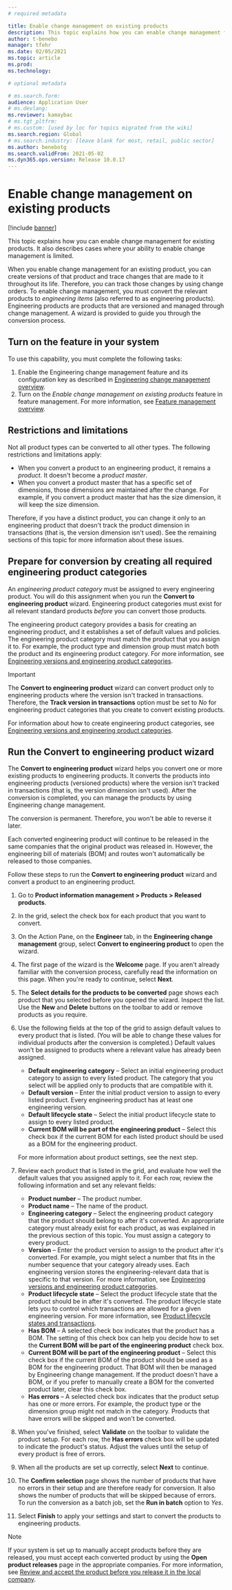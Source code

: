 ```yaml
---
# required metadata

title: Enable change management on existing products
description: This topic explains how you can enable change management for existing products. It also describes cases where your ability to enable change management is limited.
author: t-benebo
manager: tfehr
ms.date: 02/05/2021
ms.topic: article
ms.prod: 
ms.technology: 

# optional metadata

# ms.search.form: 
audience: Application User
# ms.devlang: 
ms.reviewer: kamaybac
# ms.tgt_pltfrm: 
# ms.custom: [used by loc for topics migrated from the wiki]
ms.search.region: Global
# ms.search.industry: [leave blank for most, retail, public sector]
ms.author: benebotg
ms.search.validFrom: 2021-05-02
ms.dyn365.ops.version: Release 10.0.17
---
```


# Enable change management on existing products

[!include [banner](../../includes/banner.md)]

This topic explains how you can enable change management for existing products. It also describes cases where your ability to enable change management is limited.

When you enable change management for an existing product, you can create versions of that product and trace changes that are made to it throughout its life. Therefore, you can track those changes by using change orders. To enable change management, you must convert the relevant products to *engineering items* (also referred to as engineering products). Engineering products are products that are versioned and managed through change management. A wizard is provided to guide you through the conversion process.

## Turn on the feature in your system

To use this capability, you must complete the following tasks:

1. Enable the Engineering change management feature and its configuration key as described in [Engineering change management overview](product-engineering-overview.md).
1. Turn on the *Enable change management on existing products* feature in feature management. For more information, see [Feature management overview](../../fin-ops-core/fin-ops/get-started/feature-management/feature-management-overview.md).

## Restrictions and limitations

Not all product types can be converted to all other types. The following restrictions and limitations apply:

- When you convert a product to an engineering product, it remains a *product*. It doesn't become a *product master*.
- When you convert a product master that has a specific set of dimensions, those dimensions are maintained after the change. For example, if you convert a product master that has the size dimension, it will keep the size dimension.

Therefore, if you have a distinct product, you can change it only to an engineering product that doesn't track the product dimension in transactions (that is, the version dimension isn't used). See the remaining sections of this topic for more information about these issues.

## Prepare for conversion by creating all required engineering product categories

An *engineering product category* must be assigned to every engineering product. You will do this assignment when you run the **Convert to engineering product** wizard. Engineering product categories must exist for all relevant standard products *before* you can convert those products.

The engineering product category provides a basis for creating an engineering product, and it establishes a set of default values and policies. The engineering product category must match the product that you assign it to. For example, the product type and dimension group must match both the product and its engineering product category. For more information, see [Engineering versions and engineering product categories](engineering-versions-product-category.md).

> [!IMPORTANT]
> The **Convert to engineering product** wizard can convert product only to engineering products where the version isn't tracked in transactions. Therefore, the **Track version in transactions** option must be set to *No* for engineering product categories that you create to convert existing products.

For information about how to create engineering product categories, see [Engineering versions and engineering product categories](engineering-versions-product-category.md).

## Run the Convert to engineering product wizard

The **Convert to engineering product** wizard helps you convert one or more existing products to engineering products. It converts the products into engineering products (versioned products) where the version isn't tracked in transactions (that is, the version dimension isn't used). After the conversion is completed, you can manage the products by using Engineering change management.

The conversion is permanent. Therefore, you won't be able to reverse it later. 

Each converted engineering product will continue to be released in the same companies that the original product was released in. However, the engineering bill of materials (BOM) and routes won't automatically be released to those companies.

Follow these steps to run the **Convert to engineering product** wizard and convert a product to an engineering product.

1. Go to **Product information management \> Products \> Released products**.
1. In the grid, select the check box for each product that you want to convert.
1. On the Action Pane, on the **Engineer** tab, in the **Engineering change management** group, select **Convert to engineering product** to open the wizard.
1. The first page of the wizard is the **Welcome** page. If you aren't already familiar with the conversion process, carefully read the information on this page. When you're ready to continue, select **Next**.
1. The **Select details for the products to be converted** page shows each product that you selected before you opened the wizard. Inspect the list. Use the **New** and **Delete** buttons on the toolbar to add or remove products as you require.
1. Use the following fields at the top of the grid to assign default values to every product that is listed. (You will be able to change these values for individual products after the conversion is completed.) Default values won't be assigned to products where a relevant value has already been assigned.

    - **Default engineering category** – Select an initial engineering product category to assign to every listed product. The category that you select will be applied only to products that are compatible with it.
    - **Default version** – Enter the initial product version to assign to every listed product. Every engineering product has at least one engineering version.
    - **Default lifecycle state** – Select the initial product lifecycle state to assign to every listed product.
    - **Current BOM will be part of the engineering product** – Select this check box if the current BOM for each listed product should be used as a BOM for the engineering product.

    For more information about product settings, see the next step.

1. Review each product that is listed in the grid, and evaluate how well the default values that you assigned apply to it. For each row, review the following information and set any relevant fields:

    - **Product number** – The product number.
    - **Product name** – The name of the product.
    - **Engineering category** – Select the engineering product category that the product should belong to after it's converted. An appropriate category must already exist for each product, as was explained in the previous section of this topic. You must assign a category to every product.
    - **Version** – Enter the product version to assign to the product after it's converted. For example, you might select a number that fits in the number sequence that your category already uses. Each engineering version stores the engineering-relevant data that is specific to that version. For more information, see [Engineering versions and engineering product categories](engineering-versions-product-category.md).
    - **Product lifecycle state** – Select the product lifecycle state that the product should be in after it's converted. The product lifecycle state lets you to control which transactions are allowed for a given engineering version. For more information, see [Product lifecycle states and transactions](product-lifecycle-state-transactions.md).
    - **Has BOM** – A selected check box indicates that the product has a BOM. The setting of this check box can help you decide how to set the **Current BOM will be part of the engineering product** check box.
    - **Current BOM will be part of the engineering product** – Select this check box if the current BOM of the product should be used as a BOM for the engineering product. That BOM will then be managed by Engineering change management. If the product doesn't have a BOM, or if you prefer to manually create a BOM for the converted product later, clear this check box.
    - **Has errors** – A selected check box indicates that the product setup has one or more errors. For example, the product type or the dimension group might not match in the category. Products that have errors will be skipped and won't be converted.

1. When you've finished, select **Validate** on the toolbar to validate the product setup. For each row, the **Has errors** check box will be updated to indicate the product's status. Adjust the values until the setup of every product is free of errors.
1. When all the products are set up correctly, select **Next** to continue.
1. The **Confirm selection** page shows the number of products that have no errors in their setup and are therefore ready for conversion. It also shows the number of products that will be skipped because of errors. To run the conversion as a batch job, set the **Run in batch** option to *Yes*.
1. Select **Finish** to apply your settings and start to convert the products to engineering products.

> [!NOTE]
> If your system is set up to manually accept products before they are released, you must accept each converted product by using the **Open product releases** page in the appropriate companies. For more information, see [Review and accept the product before you release it in the local company](engineering-scenarios.md#accept).
